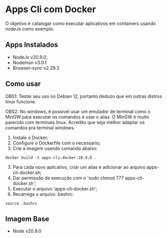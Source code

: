 # Apps Cli com Docker
O objetivo é catalogar como executar aplicativos em containers usando nodeJs como exemplo.

## Apps Instalados
 * NodeJs v20.9.0;
 * Nodemon v3.0.1
 * Browser-sync v2.29.3

## Como usar
OBS1: Testei seu uso no Debian 12, portanto deduzo que em outras distros linux funcione.

OBS2: No windows, é possivel usar um emulador de terminal como o MinGW para executar os comandos e usar o alias. O MinGW é muito parecido com terminais linux. Acredito que seja melhor adaptar os comandos pra terminal windows.

1. Instale o Docker;
2. Configure o Dockerfile com o necessario;
2. Crie a imagem usando comando abaixo:
```
docker build -t apps-cli-docker:20.9.0 .
```
3. Para cada novo aplicativo, criar um alias e adicionar ao arquivo apps-cli-docker.sh;
4. Dar permissão de execução com o 'sudo chmod 777 apps-cli-docker.sh';
5. Executar o arquivo 'apps-cli-docker.sh';
5. Recarrega o arquivo .bashrc:
```
source .bashrc
```
## Imagem Base
 * Node v20.9.0
